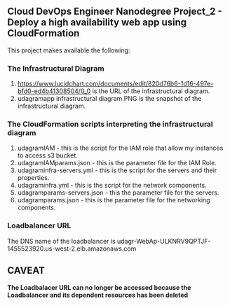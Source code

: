  ## Cloud DevOps Engineer Nanodegree Project_2 - Deploy a high availability web app using CloudFormation
This project makes available the following:

### The Infrastructural Diagram 
1.  https://www.lucidchart.com/documents/edit/820d76b6-1d16-497e-bfd0-ed4b41308504/0_0 is the URL of the infrastructural diagram.
2.  udagramapp infrastructural diagram.PNG is the snapshot of the infrastructural diagram. 

### The CloudFormation scripts interpreting the infrastructural diagram
1.  udagramIAM - this is the script for the IAM role that allow my instances to access s3 bucket.
2.  udagramIAMparams.json - this is the parameter file for the IAM Role.
3.  udagraminfra-servers.yml - this is the script for the servers and their properties.
4.  udagraminfra.yml - this is the script for the network components.
5.  udagramparams-servers.json - this the parameter file for the servers.
6.  udagramparams.json - this is the parameter file for the networking components.

### Loadbalancer URL
The DNS name of the loadbalancer is udagr-WebAp-ULKNRV9QPTJF-1455523920.us-west-2.elb.amazonaws.com

## CAVEAT ##
**The Loadbalacer URL can no longer be accessed because the Loadbalancer and its dependent resources has been deleted**
